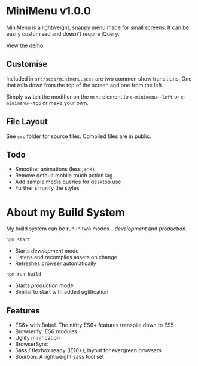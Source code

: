 # MiniMenu v1.0.0

MiniMenu is a lightweight, snappy menu made for small screens.
It can be easily customised and doesn't require jQuery.

[View the demo](http://ben-rogerson.github.io/minimenu/)

## Customise

Included in `src/scss/minimenu.scss` are two common show transitions. One that rolls down from the top of the screen and one from the left.

Simply switch the modifier on the `menu` element to `c-minimenu--left` or `c-minimenu--top` or make your own.

## File Layout

See `src` folder for source files. 
Compiled files are in public.

## Todo

- Smoother animations (less jank)
- Remove default mobile touch action lag
- Add sample media queries for desktop use
- Further simplify the styles

# About my Build System

My build system can be run in two modes - *development* and *production*. 

`npm start`
- Starts *development* mode
- Listens and recompiles assets on change
- Refreshes browser automatically

`npm run build`
- Starts *production* mode
- Similar to start with added uglification

## Features

- ES6+ with Babel. The niffty ES6+ features transpile down to ES5
- Browserify: ES6 modules
- Uglify minification
- BrowserSync
- Sass / flexbox ready (IE10+), layout for evergreen browsers
- Bourbon: A lightweight sass tool set
